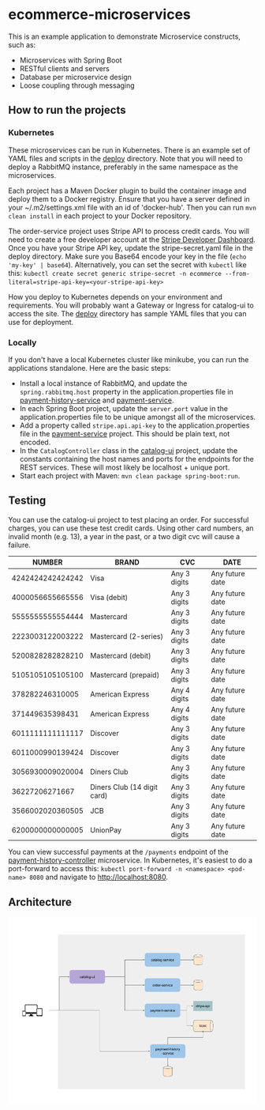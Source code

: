
# ecommerce-microservices 

This is an example application to demonstrate Microservice constructs, such as:

- Microservices with Spring Boot
- RESTful clients and servers
- Database per microservice design
- Loose coupling through messaging

## How to run the projects

### Kubernetes

These microservices can be run in Kubernetes.  There is an example set of YAML files and scripts in the [deploy](./deploy) directory.  Note that you will need to deploy a RabbitMQ instance, preferably in the same namespace as the microservices.

Each project has a Maven Docker plugin to build the container image and deploy them to a Docker registry.  Ensure that you have a server defined in your ~/.m2/settings.xml file with an id of 'docker-hub'.  Then you can run `mvn clean install` in each project to your Docker repository.

The order-service project uses Stripe API to process credit cards.  You will need to create a free developer account at the [Stripe Developer Dashboard](https://dashboard.stripe.com/register). Once you have your Stripe API key, update the stripe-secret.yaml file in the deploy directory.  Make sure you Base64 encode your key in the file (`echo 'my-key' | base64`).  Alternatively, you can set the secret with `kubectl` like this: `kubectl create secret generic stripe-secret -n ecommerce --from-literal=stripe-api-key=<your-stripe-api-key>`

How you deploy to Kubernetes depends on your environment and requirements.  You will probably want a Gateway or Ingress for catalog-ui to access the site.  The [deploy](./deploy) directory has sample YAML files that you can use for deployment.

### Locally

If you don't have a local Kubernetes cluster like minikube, you can run the applications standalone.  Here are the basic steps:

- Install a local instance of RabbitMQ, and update the `spring.rabbitmq.host` property in the application.properties file in [payment-history-service](payment-history-service) and [payment-service](payment-service).
- In each Spring Boot project, update the `server.port` value in the application.properties file to be unique amongst all of the microservices.
- Add a property called `stripe.api.api-key` to the application.properties file in the [payment-service](payment-service) project.  This should be plain text, not encoded.
- In the `CatalogController` class in the [catalog-ui](catalog-ui) project, update the constants containing the host names and ports for the endpoints for the REST services.  These will most likely be localhost + unique port.
- Start each project with Maven: `mvn clean package spring-boot:run`.

## Testing

You can use the catalog-ui project to test placing an order.  For successful charges, you can use these test credit cards.  Using other card numbers, an invalid month (e.g. 13), a year in the past, or a two digit cvc will cause a failure.

| NUMBER           | BRAND                       | CVC          | DATE            |
|------------------|-----------------------------|--------------|-----------------|
| 4242424242424242 | Visa                        | Any 3 digits | Any future date |
| 4000056655665556 | Visa (debit)                | Any 3 digits | Any future date |
| 5555555555554444 | Mastercard                  | Any 3 digits | Any future date |
| 2223003122003222 | Mastercard (2-series)       | Any 3 digits | Any future date |
| 5200828282828210 | Mastercard (debit)          | Any 3 digits | Any future date |
| 5105105105105100 | Mastercard (prepaid)        | Any 3 digits | Any future date |
| 378282246310005  | American Express            | Any 4 digits | Any future date |
| 371449635398431  | American Express            | Any 4 digits | Any future date |
| 6011111111111117 | Discover                    | Any 3 digits | Any future date |
| 6011000990139424 | Discover                    | Any 3 digits | Any future date |
| 3056930009020004 | Diners Club                 | Any 3 digits | Any future date |
| 36227206271667   | Diners Club (14 digit card) | Any 3 digits | Any future date |
| 3566002020360505 | JCB                         | Any 3 digits | Any future date |
| 6200000000000005 | UnionPay                    | Any 3 digits | Any future date |

You can view successful payments at the `/payments` endpoint of the [payment-history-controller](payment-history-controller) microservice.  In Kubernetes, it's easiest to do a port-forward to access this: `kubectl port-forward -n <namespace> <pod-name> 8080` and navigate to [http://localhost:8080](http://localhost:8080).


## Architecture

![Architecture](images/ecommerce-architecture.png)
